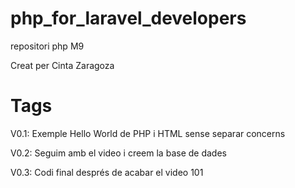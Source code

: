 # php_for_laravel_developers
repositori php M9

Creat per Cinta Zaragoza 


# Tags
V0.1: Exemple Hello World de PHP i HTML sense separar concerns 

V0.2: Seguim amb el video i creem la base de dades

V0.3: Codi final després de acabar el video 101


